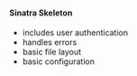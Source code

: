 #### Sinatra Skeleton

- includes user authentication 
- handles errors
- basic file layout
- basic configuration



